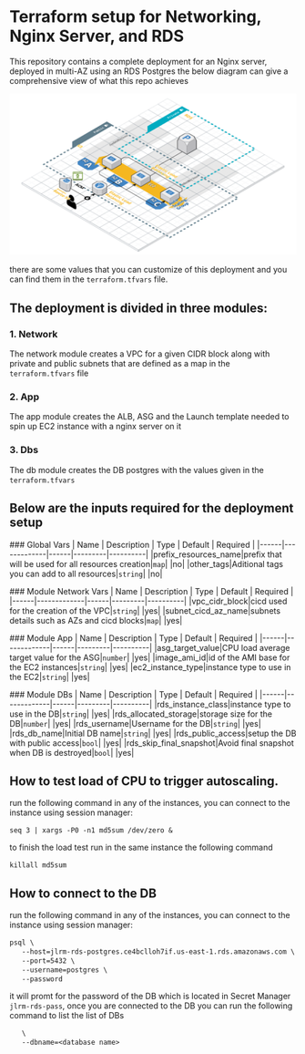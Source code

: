 # Terraform setup for Networking, Nginx Server, and RDS

This repository contains a complete deployment for an Nginx server, deployed in multi-AZ using an RDS Postgres the below diagram can give a comprehensive view of what this repo achieves

![Diagram](diagram.png "Diagram")

there are some values that you can customize of this deployment and you can find them in the `terraform.tfvars` file.


## The deployment is divided in three modules:

### 1. Network

The network module creates a VPC for a given CIDR block along with private and public subnets that are defined as a map in the `terraform.tfvars` file

### 2. App

The app module creates the ALB, ASG and the Launch template needed to spin up EC2 instance with a nginx server on it

### 3. Dbs

The db module creates the DB postgres with the values given in the `terraform.tfvars`



## Below are the inputs required for the deployment setup

### Global Vars
| Name | Description | Type | Default | Required |
|------|-------------|------|---------|----------|
|prefix_resources_name|prefix that will be used for all resources creation|`map`| |no|
|other_tags|Aditional tags you can add to all resources|`string`| |no|

### Module Network Vars
| Name | Description | Type | Default | Required |
|------|-------------|------|---------|----------|
|vpc_cidr_block|cicd used for the creation of the VPC|`string`| |yes|
|subnet_cicd_az_name|subnets details such as AZs and cicd blocks|`map`| |yes|


### Module App
| Name | Description | Type | Default | Required |
|------|-------------|------|---------|----------|
|asg_target_value|CPU load average target value for the ASG|`number`| |yes|
|image_ami_id|id of the AMI base for the EC2 instances|`string`| |yes|
|ec2_instance_type|instance type to use in the EC2|`string`| |yes|

### Module DBs
| Name | Description | Type | Default | Required |
|------|-------------|------|---------|----------|
|rds_instance_class|instance type to use in the DB|`string`| |yes|
|rds_allocated_storage|storage size for the DB|`number`| |yes|
|rds_username|Username for the DB|`string`| |yes|
|rds_db_name|Initial DB name|`string`| |yes|
|rds_public_access|setup the DB with public access|`bool`| |yes|
|rds_skip_final_snapshot|Avoid final snapshot when DB is destroyed|`bool`| |yes|



   





## How to test load of CPU to trigger autoscaling.

run the following command in any of the instances, you can connect to the instance using session manager:

```
seq 3 | xargs -P0 -n1 md5sum /dev/zero &
```

to finish the load test run in the same instance the following command

```
killall md5sum
```

## How to connect to the DB

run the following command in any of the instances, you can connect to the instance using session manager:

```
psql \
   --host=jlrm-rds-postgres.ce4bclloh7if.us-east-1.rds.amazonaws.com \
   --port=5432 \
   --username=postgres \
   --password
```

it will promt for the password of the DB which is located in Secret Manager `jlrm-rds-pass`, once you are connected to the DB you can run the following command to list the list of DBs

```
   \
   --dbname=<database name> 
```
